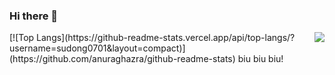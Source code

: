 ### Hi there 👋

<img align="right" src="https://github-readme-stats.vercel.app/api?username=sudong0701&show_icons=true&text_color=24292e&bg_color=ffffff&hide_title=true">
[![Top Langs](https://github-readme-stats.vercel.app/api/top-langs/?username=sudong0701&layout=compact)](https://github.com/anuraghazra/github-readme-stats)
biu biu biu!
